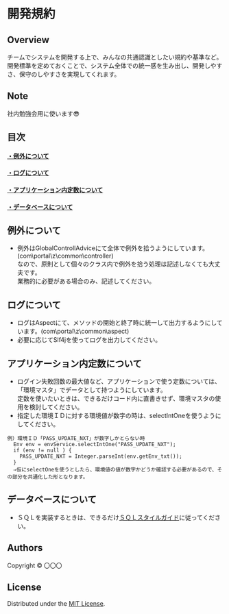 開発規約
======================

## Overview  
チームでシステムを開発する上で、みんなの共通認識としたい規約や基準など。  
開発標準を定めておくことで、システム全体での統一感を生み出し、開発しやすさ、保守のしやすさを実現してくれます。 

Note
-------
社内勉強会用に使います:sunglasses:

目次
-------
#### [・例外について](#例外について-1)
#### [・ログについて](#ログについて-1)
#### [・アプリケーション内定数について](#アプリケーション内定数について-1)
#### [・データベースについて](#データベースについて-1)

例外について
-------
* 例外はGlobalControllAdviceにて全体で例外を拾うようにしています。(com\portal\z\common\controller)  
  なので、原則として個々のクラス内で例外を拾う処理は記述しなくても大丈夫です。  
  業務的に必要がある場合のみ、記述してください。  
  
ログについて
-------
* ログはAspectにて、メソッドの開始と終了時に統一して出力するようにしています。(com\portal\z\common\aspect)   
* 必要に応じてSlf4jを使ってログを出力してください。  

アプリケーション内定数について
-------
* ログイン失敗回数の最大値など、アプリケーションで使う定数については、  
  「環境マスタ」でデータとして持つようにしています。  
  定数を使いたいときは、できるだけコード内に直書きせず、環境マスタの使用を検討してください。  
* 指定した環境ＩＤに対する環境値が数字の時は、selectIntOneを使うようにしてください。

```
例）環境ＩＤ「PASS_UPDATE_NXT」が数字しかとらない時
  Env env = envService.selectIntOne("PASS_UPDATE_NXT");
  if (env != null ) {
    PASS_UPDATE_NXT = Integer.parseInt(env.getEnv_txt());
  }
  ⇒仮にselectOneを使うとしたら、環境値の値が数字かどうか確認する必要があるので、その部分を共通化した形となります。
```
  
データベースについて
-------
* ＳＱＬを実装するときは、できるだけ[ＳＱＬスタイルガイド](https://github.com/StudyGroup202010/portal/blob/main/スタイルガイド（ＳＱＬ）.md)に従ってください。  

Authors
----------
Copyright &copy; 〇〇〇
  
License
----------
Distributed under the [MIT License][mit].
 
[MIT]: http://www.opensource.org/licenses/mit-license.php
